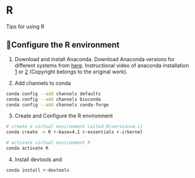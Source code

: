# R
Tips for using R
## 🔨Configure the R environment
1. Download and install Anaconda. Download Anaconda versions for different systems from [here](https://www.anaconda.com/products/distribution#Downloads).
Instructional video of anaconda installation [1](https://www.youtube.com/watch?v=AshsPB3KT-E) or
[2](http://lab.malab.cn/%7Etfr/Install_anaconda_in_Linux.mp4) (Copyright belongs to the original work).

2. Add channels to conda
```bash
conda config --add channels defaults
conda config --add channels bioconda
conda config --add channels conda-forge
```

3. Create and Configure the R environment
```bash
# create a virtual environment called R(version=4.1)
conda create -n R r-base=4.1 r-essentials r-irkernel

# activate virtual environment R
conda activate R
```
4. Install devtools and 
```bash
conda install r-devtools
```
